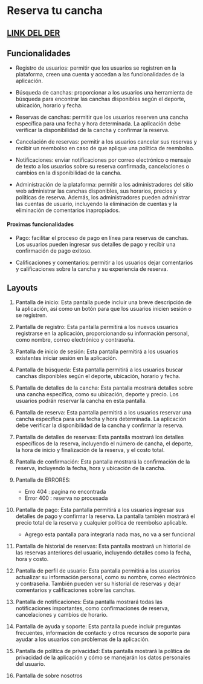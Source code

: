 # Reserva tu cancha


## [LINK DEL DER](https://app.diagrams.net/#G12lDb-2fFYNLezalIBUUbtHkGeP6I2jcN)

## Funcionalidades

- Registro de usuarios: permitir que los usuarios se registren en la plataforma, creen una cuenta y accedan a las funcionalidades de la aplicación.

- Búsqueda de canchas: proporcionar a los usuarios una herramienta de búsqueda para encontrar las canchas disponibles según el deporte, ubicación, horario y fecha.

- Reservas de canchas: permitir que los usuarios reserven una cancha específica para una fecha y hora determinada. La aplicación debe verificar la disponibilidad de la cancha y confirmar la reserva.

- Cancelación de reservas: permitir a los usuarios cancelar sus reservas y recibir un reembolso en caso de que aplique una política de reembolso.

- Notificaciones: enviar notificaciones por correo electrónico o mensaje de texto a los usuarios sobre su reserva confirmada, cancelaciones o cambios en la disponibilidad de la cancha.

- Administración de la plataforma: permitir a los administradores del sitio web administrar las canchas disponibles, sus horarios, precios y políticas de reserva. Además, los administradores pueden administrar las cuentas de usuario, incluyendo la eliminación de cuentas y la eliminación de comentarios inapropiados.

#### Proximas funcionalidades 

- Pago: facilitar el proceso de pago en línea para reservas de canchas. Los usuarios pueden ingresar sus detalles de pago y recibir una confirmación de pago exitoso.

- Calificaciones y comentarios: permitir a los usuarios dejar comentarios y calificaciones sobre la cancha y su experiencia de reserva.


## Layouts 


1. Pantalla de inicio: Esta pantalla puede incluir una breve descripción de la aplicación, así como un botón para que los usuarios inicien sesión o se registren.

2. Pantalla de registro: Esta pantalla permitirá a los nuevos usuarios registrarse en la aplicación, proporcionando su información personal, como nombre, correo electrónico y contraseña.

3. Pantalla de inicio de sesión: Esta pantalla permitirá a los usuarios existentes iniciar sesión en la aplicación.

4. Pantalla de búsqueda: Esta pantalla permitirá a los usuarios buscar canchas disponibles según el deporte, ubicación, horario y fecha.

5. Pantalla de detalles de la cancha: Esta pantalla mostrará detalles sobre una cancha específica, como su ubicación, deporte y precio. Los usuarios podrán reservar la cancha en esta pantalla.

6. Pantalla de reserva: Esta pantalla permitirá a los usuarios reservar una cancha específica para una fecha y hora determinada. La aplicación debe verificar la disponibilidad de la cancha y confirmar la reserva.

7. Pantalla de detalles de reservas: Esta pantalla mostrará los detalles específicos de la reserva, incluyendo el número de cancha, el deporte, la hora de inicio y finalización de la reserva, y el costo total.

8. Pantalla de confirmación: Esta pantalla mostrará la confirmación de la reserva, incluyendo la fecha, hora y ubicación de la cancha.

9. Pantalla de ERRORES:
    - Erro 404 : pagina no encontrada
    - Error 400 : reserva no procesada

10. Pantalla de pago: Esta pantalla permitirá a los usuarios ingresar sus detalles de pago y confirmar la reserva. La pantalla también mostrará el precio total de la reserva y cualquier política de reembolso aplicable.
    - Agrego esta pantalla para integrarla nada mas, no va a ser funcional

11. Pantalla de historial de reservas: Esta pantalla mostrará un historial de las reservas anteriores del usuario, incluyendo detalles como la fecha, hora y costo.

12. Pantalla de perfil de usuario: Esta pantalla permitirá a los usuarios actualizar su información personal, como su nombre, correo electrónico y contraseña. También pueden ver su historial de reservas y dejar comentarios y calificaciones sobre las canchas.


13. Pantalla de notificaciones: Esta pantalla mostrará todas las notificaciones importantes, como confirmaciones de reserva, cancelaciones y cambios de horario.

14. Pantalla de ayuda y soporte: Esta pantalla puede incluir preguntas frecuentes, información de contacto y otros recursos de soporte para ayudar a los usuarios con problemas de la aplicación.

15. Pantalla de política de privacidad: Esta pantalla mostrará la política de privacidad de la aplicación y cómo se manejarán los datos personales del usuario.

16. Pantalla de sobre nosotros